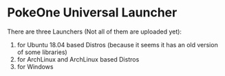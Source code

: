 # PokeOne Universal Launcher

There are three Launchers (Not all of them are uploaded yet): 
1. for Ubuntu 18.04 based Distros (because it seems it has an old version of some libraries)
2. for ArchLinux and ArchLinux based Distros
3. for Windows
